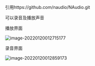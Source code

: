 引用https://github.com/naudio/NAudio.git

可以录音及播放声音

播放界面

![image-20220120012715177](C:\Users\sunge\AppData\Roaming\Typora\typora-user-images\image-20220120012715177.png)

录音界面

![image-20220120012859173](C:\Users\sunge\AppData\Roaming\Typora\typora-user-images\image-20220120012859173.png)
